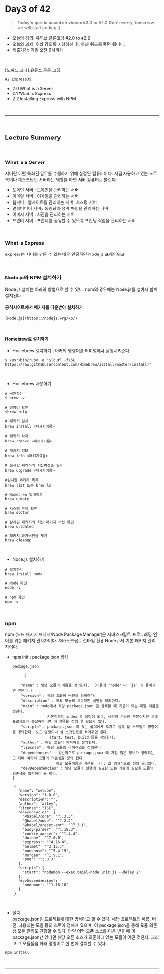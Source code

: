 # Day3 of 42

> Today's quiz is based on videos #2.0 to #2.2
> Don't worry, tomorrow we will start coding :)

- 오늘의 강의: 유튜브 클론코딩 #2.0 to #2.2
- 오늘의 과제: 위의 강의를 시청하신 후, 아래 퀴즈를 풀면 됩니다.
- 제출기간: 익일 오전 6시까지

<br/>

[[노마드 코더] 유튜브 클론 코딩](https://academy.nomadcoders.co/courses/enrolled/435438)

`#2 ExpressJS`

- 2.0 What is a Server
- 2.1 What is Express
- 2.2 Installing Express with NPM

<br/>

---

<br/>

## Lecture Summery

<br/>

### What is a Server

서버란 어떤 특화된 임무를 수행하기 위해 설정된 컴퓨터이다. 지금 사용하고 있는 노트북이나 데스크탑도 서버라는 역할을 하면 서버 컴퓨터로 불린다.

- 도메인 서버 : 도메인을 관리하는 서버
- 이메일 서버 : 이메일을 관리하는 서버
- 웹서버 : 웹사이트를 관리하는 서버, 호스팅 서버
- 멀티미디어 서버 : 동영상과 음악 파일을 관리하는 서버
- 이미지 서버 : 사진을 관리하는 서버
- 프린터 서버 : 프린터를 공유할 수 있도록 프린팅 작업을 관리하는 서버

<br/>

### What is Express

express는 서버를 만들 수 있는 매우 안정적인 Node.js 프레임워크

<br/>

### Node.js와 NPM 설치하기

Node.js 설치는 아래의 방법으로 할 수 있다. npm의 경우에는 Node.js를 설치시 함께 설치된다.

#### 공식사이트에서 패키지를 다운받아 설치하기

    [Node.js](https://nodejs.org/ko/)

<br/>
  
#### Homebrew로 설치하기

- Homebrew 설치하기 : 아래의 명령어를 터미널에서 실행시켜준다.

```
$ /usr/bin/ruby -e "$(curl -fsSL https://raw.githubusercontent.com/Homebrew/install/master/install)"
```

<br/>

- Homebrew 사용하기

```
# 버전확인
$ brew -v

# 명령어 확인
$brew help

# 패키지 설치
brew install <패키지이름>

# 패키지 삭제
brew remove <패키지이름>

# 패키지 정보
brew info <패키지이름>

# 설치한 패키지의 최신버전을 설치
brew upgrade <패키지이름>

#설치한 패키지 목록
brew list 또는 brew ls

# Homebrew 업데이트
brew update

# 시스템 문제 확인
brew doctor

# 설치된 패키지의 최신 패키지 버전 확인
brew outdated

# 패키지 과거버전을 제거
brew cleanup
```

<br/>

- Node.js 설치하기

```
# 설치하기
brew install node

# Node 확인
node -v

# npm 확인
npm -v
```

<br/>

### npm

npm (노드 패키지 매니저/Node Package Manager)은 자바스크립트 프로그래밍 언어를 위한 패키지 관리자이다.
자바스크립트 런타임 환경 Node.js의 기본 패키지 관리자이다.

- npm init : package.json 생성

  `package.json`

  > {

          "name" : 해당 모듈의 이름을 정의한다.  (이름에 'node' 나 'js' 가 들어가면 안된다.)
          "version" : 해당 모듈의 버전을 정의한다.
          "description" : 해당 모듈의 추가적인 설명을 정의한다.
          "main" : node에서 해당 package.json 을 탐색할 때 기준이 되는 파일 이름을 정한다.
                      기본적으로 index 로 설정이 되며, 생략이 가능한 부분이지만 추후 프로젝트가 복잡해진다면 이 항목을 정의 할 필요가 있다.
          "scripts" : package.json 이 있는 폴더에서 추가로 실행 할 스크립트 명령어를 정의한다. 노드 명령이나 쉘 스크립트를 적어주면 된다.
                       start, test, build 등을 정의한다.
          "author" : 해당 모듈의 제작자를 정의한다.
          "liecnse" : 해당 모듈의 라이센스를 정의한다.
          "dependencies" : 일반적으로 package.json 에 가장 많은 정보가 입력되는 곳 이며 여기서 모듈의 의존성을 정의 한다.
                          해당 모듈이름과 버전을  키 : 값 의형식으로 정의 되어있다.
          "devDependencies" : 해당 모듈의 실행에 필요한 또는 개발에 필요한 모듈의 의존성을 입력하는 곳 이다.
      }

```
    {
      "name": "wetube",
      "version": "1.0.0",
      "description": "",
      "author": "alley",
      "license": "ISC",
      "dependencies": {
        "@babel/core": "^7.3.3",
        "@babel/node": "^7.2.2",
        "@babel/preset-env": "^7.3.1",
        "body-parser": "^1.18.3",
        "cookie-parser": "^1.4.4",
        "dotenv": "^7.0.0",
        "express": "^4.16.4",
        "helmet": "^3.15.1",
        "mongoose": "^5.4.19",
        "morgan": "^1.9.1",
        "pug": "^2.0.3"
      },
      "scripts": {
        "start": "nodemon --exec babel-node init.js --delay 2"
      },
      "devDependencies": {
        "nodemon": "^1.18.10"
      }
    }
```

<br/>

- 설치  
   package.json은 프로젝트에 대한 명세라고 할 수 있다. 해당 프로젝트의 이름, 버전, 사용되는 모듈 등의 스펙이 정해져 있으며, 이 package.json을 통해 모듈 의존성 모듈 관리도 진행할 수 있다. 만약 어떤 오픈 소스를 다운 받을 때 이 package.json만 있다면 해당 오픈 소스가 의존하고 있는 모듈이 어떤 것인지. 그리고 그 모듈들을 아래 명령어로 한 번에 설치할 수 있다.

```
npm install
```

<br/>

---

<br/>
